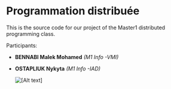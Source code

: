 
# Programmation distribuée

This is the source code for our  project of the Master1 distributed programming class.

Participants:

* **BENNABI Malek Mohamed** *(M1 Info -VMI)*
* **OSTAPLIUK Nykyta** *(M1 Info -IAD)*

  ![[Alt text]]([https://photosolve.io/](https://github.com/Malekbennabi3/distributed_project/blob/master/docker_compose.png))
